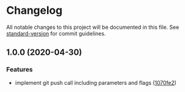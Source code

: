 # Changelog

All notable changes to this project will be documented in this file. See [standard-version](https://github.com/conventional-changelog/standard-version) for commit guidelines.

## 1.0.0 (2020-04-30)


### Features

* implement git push call including parameters and flags ([1070fe2](https://github.com/khatastroffik/grunt-git-push/commit/1070fe2f1c68d7f5a4b540b0520cfc3a54993379))
